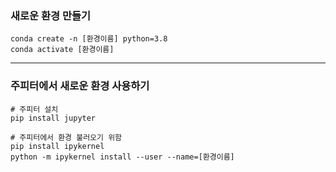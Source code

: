 ### 새로운 환경 만들기

```
conda create -n [환경이름] python=3.8
conda activate [환경이름]
```

---
### 주피터에서 새로운 환경 사용하기
```
# 주피터 설치
pip install jupyter

# 주피터에서 환경 불러오기 위함
pip install ipykernel
python -m ipykernel install --user --name=[환경이름]
```
